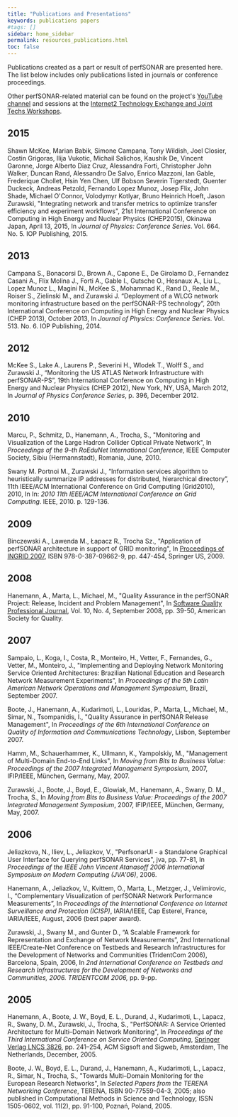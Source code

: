 ```yaml
---
title: "Publications and Presentations"
keywords: publications papers
#tags: []
sidebar: home_sidebar
permalink: resources_publications.html
toc: false
---
```


Publications created as a part or result of perfSONAR are presented
here. The list below includes only publications listed in journals or
conference proceedings.

Other perfSONAR-related material can be found on the project's
[YouTube
channel](https://www.youtube.com/channel/UCjK-P49pAKK9hUrrNbbe0Sg) and
sessions at the [Internet2 Technology Exchange and Joint Techs
Workshops](https://meetings.internet2.edu/2019-technology-exchange/searchmeetings/?q=perfSONAR&sa=).


## 2015

Shawn McKee, Marian Babik, Simone Campana, Tony Wildish, Joel Closier,
Costin Grigoras, Ilija Vukotic, Michail Salichos, Kaushik De, Vincent
Garonne, Jorge Alberto Diaz Cruz, Alessandra Forti, Christopher John
Walker, Duncan Rand, Alessandro De Salvo, Enrico Mazzoni, Ian Gable,
Frederique Chollet, Hsin Yen Chen, Ulf Bobson Severin Tigerstedt,
Guenter Duckeck, Andreas Petzold, Fernando Lopez Munoz, Josep Flix,
John Shade, Michael O'Connor, Volodymyr Kotlyar, Bruno Heinrich Hoeft,
Jason Zurawski, "Integrating network and transfer metrics to optimize
transfer efficiency and experiment workflows", 21st International
Conference on Computing in High Energy and Nuclear Physics (CHEP2015),
Okinawa Japan, April 13, 2015, In *Journal of Physics: Conference
Series*. Vol. 664. No. 5. IOP Publishing, 2015.


## 2013

Campana S., Bonacorsi D., Brown A., Capone E., De Girolamo D.,
Fernandez Casani A., Flix Molina J., Forti A., Gable I., Gutsche O.,
Hesnaux A., Liu L., Lopez Munoz L., Magini N., McKee S., Mohammad K.,
Rand D., Reale M., Roiser S., Zielinski M., and Zurawski
J. “Deployment of a WLCG network monitoring infrastructure based on
the perfSONAR-PS technology”, 20th International Conference on
Computing in High Energy and Nuclear Physics (CHEP 2013), October
2013, In *Journal of Physics: Conference Series*. Vol. 513. No. 6. IOP
Publishing, 2014.


## 2012

McKee S., Lake A., Laurens P., Severini H., Wlodek T., Wolff S., and
Zurawski J., “Monitoring the US ATLAS Network Infrastructure with
perfSONAR-PS”, 19th International Conference on Computing in High
Energy and Nuclear Physics (CHEP 2012), New York, NY, USA, March 2012,
In *Journal of Physics Conference Series*, p.  396, December 2012.


## 2010

Marcu, P., Schmitz, D., Hanemann, A., Trocha, S., "​Monitoring and
Visualization of the Large Hadron Collider Optical Private Network",
In *Proceedings of the 9–th RoEduNet International Conference*, IEEE
Computer Society, Sibiu (Hermannstadt), Romania, June, 2010.

Swany M. Portnoi M., Zurawski J., “Information services algorithm to
heuristically summarize IP addresses for distributed, hierarchical
directory”, 11th IEEE/ACM International Conference on Grid Computing
(Grid2010), 2010, In In: *2010 11th IEEE/ACM International Conference
on Grid Computing*. IEEE, 2010. p. 129-136.


## 2009

Binczewski A., Lawenda M., Łapacz R., Trocha Sz., "Application of
perfSONAR architecture in support of GRID monitoring", In [​Proceedings
of INGRID
2007](http://www.springer.com/engineering/signals/book/978-0-387-09662-9),
ISBN 978-0-387-09662-9, pp. 447-454, Springer US, 2009.


## 2008

Hanemann, A., Marta, L., Michael, M., "Quality Assurance in the
perfSONAR Project: Release, Incident and Problem Management", In
[Software Quality Professional
Journal](http://www.asq.org/qic/display-item/index.html?item=24634),
Vol. 10, No. 4, September 2008, pp. 39-50, American Society for
Quality.


## 2007

Sampaio, L., Koga, I., Costa, R., Monteiro, H., Vetter, F., Fernandes,
G., Vetter, M., Monteiro, J., "Implementing and Deploying Network
Monitoring Service Oriented Architectures: Brazilian National
Education and Research Network Measurement Experiments", In
*Proceedings of the 5th Latin American Network Operations and
Management Symposium*, Brazil, September 2007.

Boote, J., Hanemann, A., Kudarimoti, L., Louridas, P., Marta, L.,
Michael, M., Simar, N., Tsompanidis, I., "Quality Assurance in
perfSONAR Release Management", In *Proceedings of the 6th
International Conference on Quality of Information and Communications
Technology*, Lisbon, September 2007.

Hamm, M., Schauerhammer, K., Ullmann, K., Yampolskiy, M., "Management
of Multi-Domain End-to-End Links", In *Moving from Bits to Business
Value: Proceedings of the 2007 Integrated Management Symposium*, 2007,
IFIP/IEEE, München, Germany, May, 2007.

Zurawski, J., Boote, J., Boyd, E., Glowiak, M., Hanemann, A., Swany,
D. M., Trocha, S., In *Moving from Bits to Business Value: Proceedings
of the 2007 Integrated Management Symposium*, 2007, IFIP/IEEE,
München, Germany, May, 2007.


## 2006

Jeliazkova, N., Iliev, L., Jeliazkov, V., "PerfsonarUI - a Standalone
Graphical User Interface for Querying perfSONAR Services", jva,
pp. 77-81, In *Proceedings of the IEEE John Vincent Atanasoff 2006
International Symposium on Modern Computing (JVA'06)*, 2006.

Hanemann, A., Jeliazkov, V., Kvittem, O., Marta, L., Metzger, J.,
Velimirovic, I., “Complementary Visualization of perfSONAR Network
Performance Measurements”, In *Proceedings of the International
Conference on Internet Surveillance and Protection (ICISP)*,
IARIA/IEEE, Cap Esterel, France, IARIA/IEEE, August, 2006 (best paper
award).

Zurawski, J., Swany M., and Gunter D., “A Scalable Framework for
Representation and Exchange of Network Measurements”, 2nd
International IEEE/Create-Net Conference on Testbeds and Research
Infrastructures for the Development of Networks and Communities
(TridentCom 2006), Barcelona, Spain, 2006, In *2nd International
Conference on Testbeds and Research Infrastructures for the
Development of Networks and Communities, 2006. TRIDENTCOM
2006,* pp. 9-pp.

## 2005

Hanemann, A., Boote, J. W., Boyd, E. L., Durand, J., Kudarimoti, L.,
Lapacz, R., Swany, D. M., Zurawski, J., Trocha, S., "PerfSONAR: A
Service Oriented Architecture for Multi–Domain Network Monitoring", In
*Proceedings of the Third International Conference on Service Oriented
Computing*, [​Springer Verlag LNCS
3826](http://dx.doi.org/10.1007/11596141_19), pp. 241–254, ACM Sigsoft
and Sigweb, Amsterdam, The Netherlands, December, 2005.

Boote, J. W., Boyd, E. L., Durand, J., Hanemann, A., Kudarimoti, L.,
Lapacz, R., Simar, N., Trocha, S., "Towards Multi–Domain Monitoring
for the European Research Networks", In *Selected Papers from the
TERENA Networking Conference*, TERENA, ISBN 90-77559-04-3, 2005; also
published in Computational Methods in Science and Technology, ISSN
1505-0602, vol. 11(2), pp. 91-100, Poznań, Poland, 2005.
